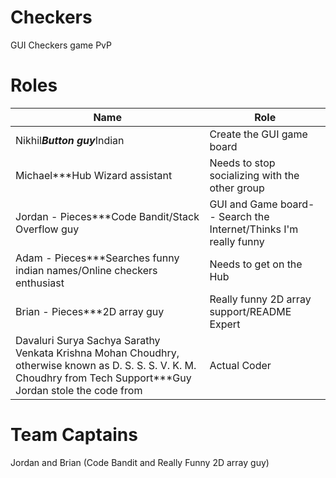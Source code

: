 Checkers
========

GUI Checkers game PvP

Roles
=====

| Name | Role  |
| ------------- | ----------- |
| Nikhil***Button guy***Indian | Create the GUI game board|
| Michael***Hub Wizard assistant| Needs to stop socializing with the other group   |
| Jordan - Pieces***Code Bandit/Stack Overflow guy| GUI and Game board-- Search the Internet/Thinks I'm really funny       |
| Adam - Pieces***Searches funny indian names/Online checkers enthusiast| Needs to get on the Hub     |
| Brian - Pieces***2D array guy | Really funny 2D array support/README Expert        |
| Davaluri Surya Sachya Sarathy Venkata Krishna Mohan Choudhry, otherwise known as D. S. S. S. V. K. M. Choudhry from Tech Support***Guy Jordan stole the code from|Actual Coder   |



Team Captains 
===============
Jordan and Brian (Code Bandit and Really Funny 2D array guy)



